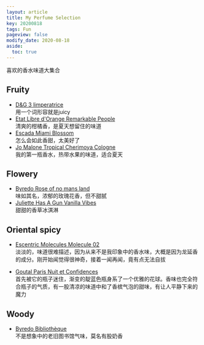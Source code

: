 ```yaml
---
layout: article
title: My Perfume Selection
key: 20200818
tags: Fun
pageview: false
modify_date: 2020-08-18
aside:
  toc: true
---
```



喜欢的香水味道大集合

<!--more-->


## Fruity
- [D&G 3 limperatrice](https://www.fragrantica.asia/perfume/Dolce-Gabbana/D-G-Anthology-L-Imperatrice-3-6086.html)    
用一个词形容就是juicy
- [Etat Libre d'Orange Remarkable People](https://www.fragrantica.asia/perfume/Etat-Libre-d-Orange/Remarkable-People-30504.html)     
清爽的柑橘香，是夏天想留住的味道
- [Escada Miami Blossom](https://www.fragrantica.asia/perfume/Escada/Miami-Blossom-53054.html)    
怎么会如此香甜，太美好了
- [Jo Malone Tropical Cherimoya Cologne](https://www.fragrantica.asia/perfume/Jo-Malone-London/Tropical-Cherimoya-Cologne-49602.html)    
我的第一瓶香水，热带水果的味道，适合夏天

## Flowery

- [Byredo Rose of no mans land](https://www.fragrantica.asia/perfume/Byredo/Rose-Of-No-Man-s-Land-31931.html)    
味如其名，浓郁的玫瑰花香，但不甜腻
- [Juliette Has A Gun Vanilla Vibes](https://www.fragrantica.asia/perfume/Juliette-Has-A-Gun/Vanilla-Vibes-54878.html)    
甜甜的香草冰淇淋


## Oriental spicy

- [Escentric Molecules Molecule 02](https://www.fragrantica.asia/perfume/Escentric-Molecules/Escentric-02-3607.html)    
淡淡的，味道很难描述，因为从来不是我印象中的香水味，大概是因为龙延香的成分。刚开始闻觉得很神奇，接着一闻再闻，竟有点无法自拔

- [Goutal Paris Nuit et Confidences](https://www.fragrantica.asia/perfume/Annick-Goutal/Nuit-et-Confidences-46239.html)   
首先被它的瓶子迷住，渐变的靛蓝色瓶身系了一个优雅的花球。香味也完全符合瓶子的气质，有一股清凉的味道中和了香槟气泡的甜味，有让人平静下来的魔力


## Woody 

- [Byredo Bibliothèque](https://www.fragrantica.asia/perfume/Byredo/Biblioth-que-43324.html)   
不是想象中的老旧图书馆气味，莫名有股奶香